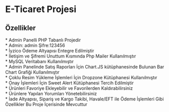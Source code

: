 # E-Ticaret Projesi
<h2>Özellikler</h2>
* Admin Panelli PHP Tabanlı Projedir <br>
* Admin: admin Şifre:123456 <br>
* İyzico Ödeme Altyapısı Entegre Edilmiştir <br>
* İletişim ve Şifremi Unuttum Kısmında Php Mailer Kullanılmıştır <br>
* MySQL Veritabanı Kullanılmıştır <br>
* Admin Panelinde Satış Raporları İçin Chart.JS kütüphanesinde Bulunan Bar Chart Grafiği Kullanılmıştır <br>
* Çoklu Resim Yükleme İşlemleri İçin Dropzone Kütüphanesi Kullanılmıştır <br>
* Onay İşlemleri İçin Sweet Alert Kütüphanesi Tercih Edilmiştir <br>
* Ürünleri Favoriye Ekleyebilir ve Favorilerden Kaldırabilirsiniz <br>
* Ürünlere Yapılan Yorumları Yönetebilirsiniz <br>
* İade Altyapısı, Sipariş ve Kargo Takibi, Havale/EFT ile Ödeme İşlemleri Gibi Özellikler Bu Proje İçerisinde Mevcuttur <br>

